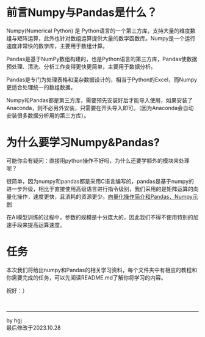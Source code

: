# 前言Numpy与Pandas是什么？
Numpy(Numerical Python) 是 Python语言的一个第三方库，支持大量的维度数组与矩阵运算，此外也针对数组运算提供大量的数学函数库。Numpy是一个运行速度非常快的数学库，主要用于数组计算。

Pandas是基于NumPy数组构建的，也是Python语言的第三方库，Pandas使数据预处理、清洗、分析工作变得更快更简单，主要用于数据分析。

Pandas是专门为处理表格和混杂数据设计的，相当于Python的Excel，而Numpy更适合处理统一的数组数据。

Numpy和Pandas都是第三方库，需要预先安装好后才能导入使用，如果安装了Anaconda，则不必另外安装，只需要在开头导入即可。（因为Anaconda会自动安装很多数据分析用的第三方库）。

# 为什么要学习Numpy&Pandas?
可能你会有疑问：直接用python操作不好吗，为什么还要学额外的模块来处理呢？

很简单，因为numpy和pandas都是采用C语言编写的，pandas是基于numpy的进一步升级，相比于直接使用高级语言进行指令级别，我们采用的是矩阵运算的向量化操作，速度更快，且消耗的资源更少。[向量化操作简介和Pandas、Numpy示例](https://cloud.tencent.com/developer/article/2350306)

在AI模型训练的过程中，参数的规模是十分庞大的，因此我们不得不使用特别的加速手段来提高运算速度。

# 任务
本次我们将给出numpy和Pandas的相关学习资料，每个文件夹中有相应的教程和你需要完成的任务，可以先阅读README.md了解你将学习的内容。

祝好：）

<br>

---
by hgj <br>最后修改于2023.10.28
